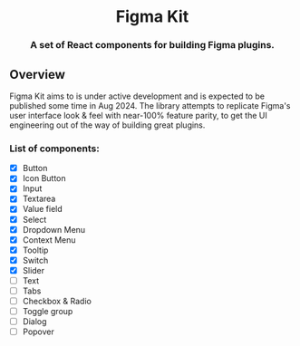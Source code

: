 <div align="center">
  <h1>Figma Kit</h1>
  <h3>A set of React components for building Figma plugins.</h3>
</div>

## Overview

Figma Kit aims to is under active development and is expected to be published some time in Aug 2024.
The library attempts to replicate Figma's user interface look & feel with near-100% feature parity,
to get the UI engineering out of the way of building great plugins.

### List of components:

- [x] Button
- [x] Icon Button
- [x] Input
- [x] Textarea
- [x] Value field
- [x] Select
- [x] Dropdown Menu
- [x] Context Menu
- [x] Tooltip
- [x] Switch
- [x] Slider
- [ ] Text
- [ ] Tabs
- [ ] Checkbox & Radio
- [ ] Toggle group
- [ ] Dialog
- [ ] Popover

